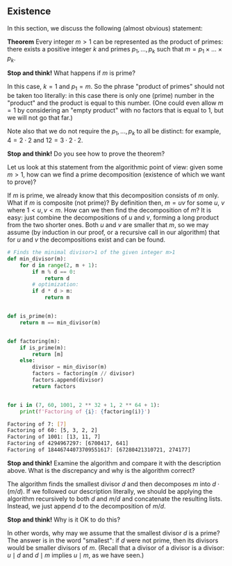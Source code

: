 ## Existence
In this section, we discuss the following (almost obvious) statement:

__Theorem__
Every integer $m > 1$ can be represented as the product of primes: there exists a positive integer $k$ and primes $p_1, ..., p_k$ such that $m = p_1 \times ... \times p_k$.

__Stop and think!__ What happens if $m$ is prime?

In this case, $k = 1$ and $p_1 = m$. So the phrase "product of primes" should not be taken too literally: in this case there is only one (prime) number in the "product" and the product is equal to this number. (One could even allow $m = 1$ by considering an "empty product" with no factors that is equal to $1$, but we will not go that far.)

Note also that we do not require the $p_1, ..., p_k$ to all be distinct: for example, $4 = 2 \cdot 2$ and $12 = 3 \cdot 2 \cdot 2$.

__Stop and think!__ Do you see how to prove the theorem?

Let us look at this statement from the algorithmic point of view: given some $m>1$, how can we find a prime decomposition (existence of which we want to prove)?

If $m$ is prime, we already know that this decomposition consists of $m$ only. What if $m$ is composite (not prime)? By definition then, $m=uv$ for some $u$, $v$ where $1 < u,v < m$. How can we then find the decomposition of $m$?  It is easy: just combine the decompositions of $u$ and $v$, forming a long product from the two shorter ones. Both $u$ and $v$ are smaller that $m$, so we may assume (by induction in our proof, or a recursive call in our algorithm) that for $u$ and $v$ the decompositions exist and can be found.

```python
# Finds the minimal divisor>1 of the given integer m>1
def min_divisor(m):
    for d in range(2, m + 1):
        if m % d == 0:
            return d
        # optimization:
        if d * d > m:
            return m


def is_prime(m):
    return m == min_divisor(m)


def factoring(m):
    if is_prime(m):
        return [m]
    else:
        divisor = min_divisor(m)
        factors = factoring(m // divisor)
        factors.append(divisor)
        return factors


for i in (7, 60, 1001, 2 ** 32 + 1, 2 ** 64 + 1):
    print(f'Factoring of {i}: {factoring(i)}')
```

```sh
Factoring of 7: [7]
Factoring of 60: [5, 3, 2, 2]
Factoring of 1001: [13, 11, 7]
Factoring of 4294967297: [6700417, 641]
Factoring of 18446744073709551617: [67280421310721, 274177]
```

__Stop and think!__ Examine the algorithm and compare it with the description above. What is the discrepancy and why is the algorithm correct?

The algorithm finds the smallest divisor $d$ and then decomposes $m$ into $d \cdot (m / d)$. If we followed our description literally, we should be applying the algorithm recursively to both $d$ and $m / d$ and concatenate the resulting lists. Instead, we just append $d$ to the decomposition of $m / d$.

__Stop and think!__ Why is it OK to do this?

In other words, why may we assume that the smallest divisor $d$ is a prime? The answer is in the word "smallest": if $d$ were not prime, then its divisors would be smaller divisors of $m$. (Recall that a divisor of a divisor is a divisor: $u \mid d$ and $d \mid m$ implies $u \mid m$, as we have seen.)
